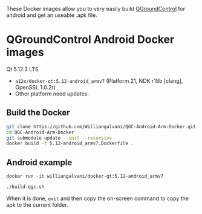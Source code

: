 These Docker images allow you to very easily build [QGroundControl](https://github.com/mavlink/qgroundcontrol) for android and get an useable .apk file.

QGroundControl Android Docker images
==========================

Qt 5.12.3 LTS
* `a12e/docker-qt:5.12-android_armv7` (Platform 21, NDK r18b [clang], OpenSSL 1.0.2r)
* Other platform need updates.

Build the Docker
---------------
```sh
git clone https://github.com/Williangalvani/QGC-Android-Arm-Docker.git
cd QGC-Android-Arm-Docker
git submodule update --init --recursive
docker build -f 5.12-android_armv7.Dockerfile .
```

Android example
---------------

`docker run -it williangalvani/docker-qt:5.12-android_armv7`

```sh
./build-qgc.sh
```
When it is done, `exit` and then copy the on-screen command to copy the apk to the current folder.
